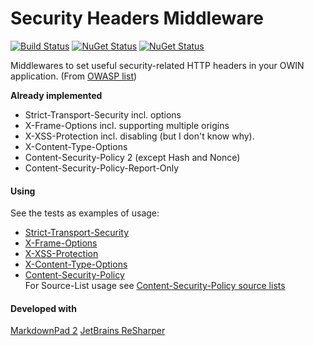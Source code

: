 Security Headers Middleware
===========

[![Build Status](https://ci.appveyor.com/api/projects/status/6n9xkyyvox9uw2up)](https://ci.appveyor.com/project/StefanOssendorf/securityheadersmiddleware) [![NuGet Status](http://img.shields.io/nuget/v/SecurityHeadersMiddleware.svg?style=flat)](https://www.nuget.org/packages/SecurityHeadersMiddleware/) [![NuGet Status](https://img.shields.io/nuget/v/SecurityHeadersMiddleware.AppBuilder.svg?style=flat)](https://www.nuget.org/packages/SecurityHeadersMiddleware.AppBuilder/)

Middlewares to set useful security-related HTTP headers in your OWIN application. (From [OWASP list](https://www.owasp.org/index.php/List_of_useful_HTTP_headers "OWASP list"))

**Already implemented**
- Strict-Transport-Security incl. options
- X-Frame-Options incl. supporting multiple origins
- X-XSS-Protection incl. disabling (but I don't know why).
- X-Content-Type-Options
- Content-Security-Policy 2 (except Hash and Nonce)
- Content-Security-Policy-Report-Only

#### Using
See the tests as examples of usage:
- [Strict-Transport-Security](https://github.com/StefanOssendorf/OwinContrib.SecurityHeaders/blob/master/src/OwinContrib.SecurityHeaders.Tests/StrictTransportSecurityMiddlewareSpecs.cs)
- [X-Frame-Options](https://github.com/StefanOssendorf/OwinContrib.SecurityHeaders/blob/master/src/OwinContrib.SecurityHeaders.Tests/AntiClickJackingMiddlewareSpecs.cs)
- [X-XSS-Protection](https://github.com/StefanOssendorf/OwinContrib.SecurityHeaders/blob/master/src/OwinContrib.SecurityHeaders.Tests/XssProtectionHeaderMiddlewareSpecs.cs)
- [X-Content-Type-Options](https://github.com/StefanOssendorf/OwinContrib.SecurityHeaders/blob/master/src/OwinContrib.SecurityHeaders.Tests/ContentTypeOptionsMiddleware.cs)
- [Content-Security-Policy](https://github.com/StefanOssendorf/SecurityHeadersMiddleware/blob/master/src/OwinContrib.SecurityHeaders.Tests/CspMiddlewareTests.cs) <br/> For Source-List usage see [Content-Security-Policy source lists](https://github.com/StefanOssendorf/SecurityHeadersMiddleware/blob/master/src/OwinContrib.SecurityHeaders.Tests/CspSourceListTests.cs) 

#### Developed with
[MarkdownPad 2](http://markdownpad.com/ "MarkdownPad 2")
[JetBrains ReSharper](http://www.jetbrains.com/resharper/ "R#")
